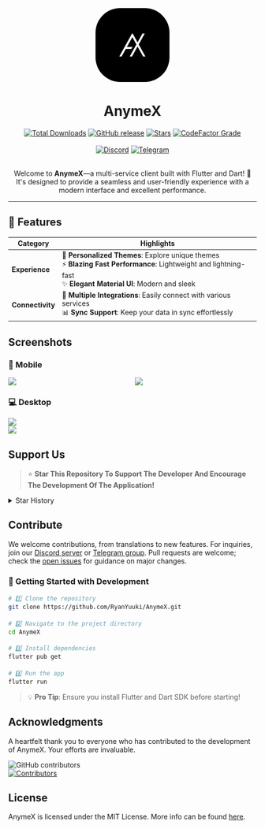 <div align="center">
<img src='assets/images/logo.png' alt='AnymeX Icon' style="border-radius: 50px; height: 150px; width: 150px;">
<h1 style="font-size: 2em; font-weight: bold;">AnymeX</h1>
<div align="center">
   <a href="https://github.com/RyanYuuki/AnymeX/releases/latest">
       <img src="https://img.shields.io/github/downloads/RyanYuuki/AnymeX/total.svg?color=white&labelColor=black&style=for-the-badge" alt="Total Downloads" /></a>
   <a href="https://github.com/RyanYuuki/AnymeX/releases/latest">
      <img src="https://img.shields.io/github/v/release/RyanYuuki/AnymeX?color=white&labelColor=black&style=for-the-badge" alt="GitHub release" /></a>
   <a href="https://github.com/RyanYuuki/AnymeX/stargazers">
      <img src="https://img.shields.io/github/stars/RyanYuuki/AnymeX?color=white&labelColor=black&style=for-the-badge" alt="Stars" /></a>
   <a href="https://www.codefactor.io/repository/github/RyanYuuki/AnymeX">
     <img src="https://img.shields.io/codefactor/grade/github/RyanYuuki/AnymeX?style=for-the-badge&label=Codefactor&labelColor=black&color=white" alt="CodeFactor Grade" />
   </a>
</div>
<br/>
<div align="center">
   <a href="https://discord.gg/azAMuBWd8C">
      <img src="https://img.shields.io/badge/Discord-%235865F2.svg?style=for-the-badge&logo=discord&color=white&labelColor=black&logoColor=white" alt="Discord"/></a>
   <a href="https://t.me/AnymeX_Discussion">
      <img src="https://img.shields.io/badge/Telegram-2CA5E0?style=for-the-badge&logo=telegram&color=white&labelColor=black&logoColor=white" alt="Telegram"/>
   </a>
</div>
</div>
<br/>
<p style="text-align: center;">
Welcome to <b>AnymeX</b>—a multi-service client built with Flutter and Dart! 🌟 It's designed to provide a seamless and user-friendly experience with a modern interface and excellent performance.
</p>

---

## 🚀 Features

| Category       | Highlights                                                                                                                                          |
|----------------|------------------------------------------------------------------------------------------------------------------------------------------------------|
| **Experience** | 🎨 **Personalized Themes**: Explore unique themes<br>⚡ **Blazing Fast Performance**: Lightweight and lightning-fast<br>✨ **Elegant Material UI**: Modern and sleek |
| **Connectivity** | 📌 **Multiple Integrations**: Easily connect with various services<br>📊 **Sync Support**: Keep your data in sync effortlessly |

## Screenshots

### 📱 Mobile
<div style="display: flex; flex-wrap: wrap; justify-content: space-between;">
    <img src="https://github.com/RyanYuuki/AnymeX/blob/main/github_assets/android/preview1.jpg" width="49%" style="margin: 0;" />
    <img src="https://github.com/RyanYuuki/AnymeX/blob/main/github_assets/android/preview2.jpg" width="49%" style="margin: 0;" />
</div>

### 💻 Desktop
<div style="display: flex; flex-wrap: wrap; justify-content: space-between;">
    <img src="https://github.com/RyanYuuki/AnymeX/blob/main/github_assets/desktop/preview_1.png" width="100%" style="margin: 0;" />
    <img src="https://github.com/RyanYuuki/AnymeX/blob/main/github_assets/desktop/preview_2.png" width="100%" style="margin: 0;" />
</div>

## Support Us
> ⭐ **Star This Repository To Support The Developer And Encourage The Development Of The Application!**
<details>
  <summary>Star History</summary>
  <a href="https://github.com/RyanYuuki/AnymeX/stargazers">
      <img alt="Star History Chart" src="https://starchart.cc/RyanYuuki/AnymeX.svg?variant=adaptive" width="370" height="235" />
  </a>
</details>

## Contribute
We welcome contributions, from translations to new features. For inquiries, join our [Discord server](https://discord.gg/azAMuBWd8C) or [Telegram group](https://t.me/AnymeX_Discussion). Pull requests are welcome; check the [open issues](https://github.com/RyanYuuki/AnymeX/issues) for guidance on major changes.

### 🚀 Getting Started with Development
```bash
# 1️⃣ Clone the repository
git clone https://github.com/RyanYuuki/AnymeX.git

# 2️⃣ Navigate to the project directory
cd AnymeX

# 3️⃣ Install dependencies
flutter pub get

# 4️⃣ Run the app
flutter run
```
> 💡 **Pro Tip**: Ensure you install Flutter and Dart SDK before starting!

## Acknowledgments
A heartfelt thank you to everyone who has contributed to the development of AnymeX.
Your efforts are invaluable.

<a href="https://github.com/RyanYuuki/AnymeX/graphs/contributors">
  <img alt="GitHub contributors" src="https://img.shields.io/github/contributors/RyanYuuki/AnymeX?style=flat-square&label=Contributors%20%3A&labelColor=%230f1318&color=%230f1318" align="left">
</a>
<br>
<a href="https://github.com/RyanYuuki/AnymeX/graphs/contributors">
  <img src="https://contrib.rocks/image?repo=RyanYuuki/AnymeX" alt="Contributors">
</a>

## License
AnymeX is licensed under the MIT License. More info can be found [here](LICENSE.md).
